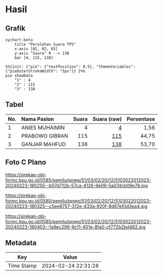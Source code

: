 # Hasil

## Grafik

```mermaid
xychart-beta
    title "Perolehan Suara TPS"
    x-axis [01, 02, 03]
    y-axis "Suara" 0 --> 138
    bar [4, 115, 138]
```

```mermaid
%%{init: {"pie": {"textPosition": 0.5}, "themeVariables": {"pieOuterStrokeWidth": "5px"}} }%%
pie showData
    "1" : 4
    "2" : 115
    "3" : 138
```

## Tabel

| No. | Nama Paslon    | Suara | Suara (raw) | Persentase |
|:--- |:-------------- | -----:| -----------:| ----------:|
| 1   | ANIES MUHAIMIN | 4     | [4][p-1]    | 1,56       |
| 2   | PRABOWO GIBRAN | 115   | [115][p-2]  | 44,75      |
| 3   | GANJAR MAHFUD  | 138   | [138][p-3]  | 53,70      |


[p-1]: https://github.com/gigit-pemilu/pemilu-2024-51-bali/blob/main/pilpres/hitung-suara/sub/51-bali/sub/03-badung/sub/02-mengwi/sub/2012-gulingan/sub/023-tps/sub/paslon-1.txt
[p-2]: https://github.com/gigit-pemilu/pemilu-2024-51-bali/blob/main/pilpres/hitung-suara/sub/51-bali/sub/03-badung/sub/02-mengwi/sub/2012-gulingan/sub/023-tps/sub/paslon-2.txt
[p-3]: https://github.com/gigit-pemilu/pemilu-2024-51-bali/blob/main/pilpres/hitung-suara/sub/51-bali/sub/03-badung/sub/02-mengwi/sub/2012-gulingan/sub/023-tps/sub/paslon-3.txt

## Foto C Plano

https://sirekap-obj-formc.kpu.go.id/0585/pemilu/ppwp/51/03/02/20/12/5103022012023-20240223-180255--b07d712b-57ca-4126-9e09-5a07dcb09e78.jpg

https://sirekap-obj-formc.kpu.go.id/0585/pemilu/ppwp/51/03/02/20/12/5103022012023-20240223-180325--c5ee8757-312e-433a-920f-8d67ef0d3ea4.jpg

https://sirekap-obj-formc.kpu.go.id/0585/pemilu/ppwp/51/03/02/20/12/5103022012023-20240223-180403--fa9ec296-9c11-401e-8fa0-cf772b2bd462.jpg


## Metadata

| Key        | Value               |
| ---------- | ------------------- |
| Time Stamp | 2024-02-24 22:31:28 |




